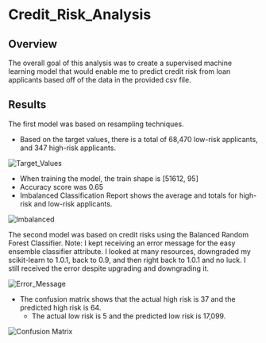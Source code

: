 # Credit_Risk_Analysis

## Overview
The overall goal of this analysis was to create a supervised machine learning model that would enable me to predict credit risk from loan applicants based off of the data in the provided csv file.

## Results
The first model was based on resampling techniques.
* Based on the target values, there is a total of 68,470 low-risk applicants, and 347 high-risk applicants.

![Target_Values](https://user-images.githubusercontent.com/104965708/200490375-49fa036e-673e-46c4-8ac7-f90162317903.png)

* When training the model, the train shape is [51612, 95]
* Accuracy score was 0.65
* Imbalanced Classification Report shows the average and totals for high-risk and low-risk applicants.

![Imbalanced](https://user-images.githubusercontent.com/104965708/200490867-877710b4-5f44-44a8-b9d1-1de0b2dd64bb.png)

The second model was based on credit risks using the Balanced Random Forest Classifier.
Note: I kept receiving an error message for the easy ensemble classifier attribute. I looked at many resources, downgraded my scikit-learn to 1.0.1, back to 0.9, and then right back to 1.0.1 and no luck. I still received the error despite upgrading and downgrading it.

![Error_Message](https://user-images.githubusercontent.com/104965708/200489636-8a78ead5-c348-49f0-a85e-945fedbe22d1.png)

* The confusion matrix shows that the actual high risk is 37 and the predicted high risk is 64.
    * The actual low risk is 5 and the predicted low risk is 17,099.
    
![Confusion Matrix](https://user-images.githubusercontent.com/104965708/200491621-97612545-fce2-4462-907c-e75224859509.png)
